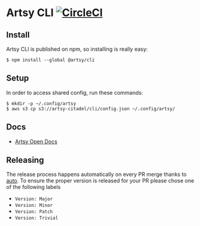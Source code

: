 # Artsy CLI [![CircleCI][badge]][circleci]

[badge]: https://circleci.com/gh/artsy/cli/tree/main.svg?style=svg
[circleci]: https://circleci.com/gh/artsy/cli/tree/main

## Install

Artsy CLI is published on npm, so installing is really easy:

```
$ npm install --global @artsy/cli
```

## Setup

In order to access shared config, run these commands:

```
$ mkdir -p ~/.config/artsy
$ aws s3 cp s3://artsy-citadel/cli/config.json ~/.config/artsy/
```

## Docs

- [Artsy Open Docs](docs/open.md)

## Releasing

The release process happens automatically on every PR merge thanks to [auto](https://github.com/intuit/auto). To ensure
the proper version is released for your PR please chose one of the following labels

- `Version: Major`
- `Version: Minor`
- `Version: Patch`
- `Version: Trivial`
